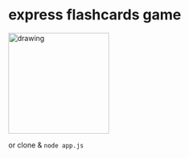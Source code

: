 # express flashcards game

[<img src="https://d1bkj0vwu8cp7q.cloudfront.net/player/63995-d1b904c8-c060-4d82-83e6-2515d29d0d9c.gif" alt="drawing" width="200"/>](https://express-basics-orebcrihgy.now.sh/ "view live")

or clone & `node app.js`
